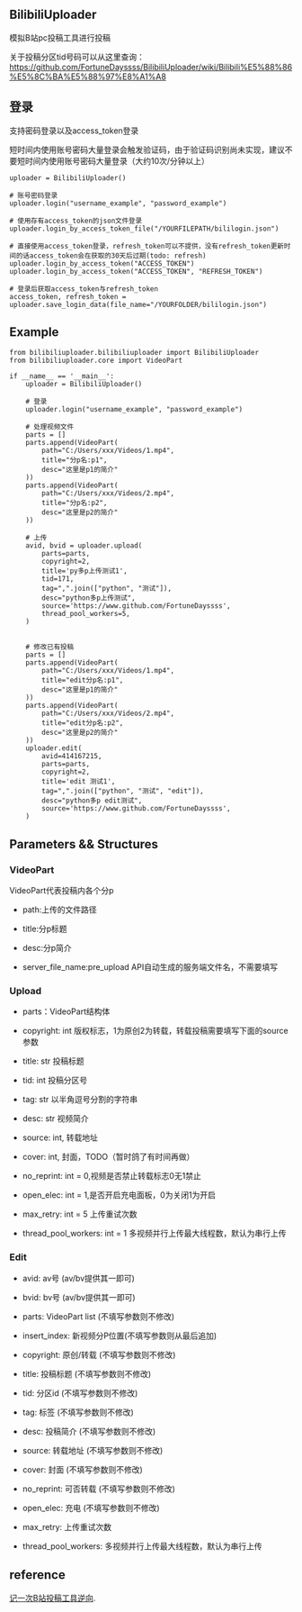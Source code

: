 ## BilibiliUploader
模拟B站pc投稿工具进行投稿

关于投稿分区tid号码可以从这里查询：https://github.com/FortuneDayssss/BilibiliUploader/wiki/Bilibili%E5%88%86%E5%8C%BA%E5%88%97%E8%A1%A8

## 登录

支持密码登录以及access_token登录

短时间内使用账号密码大量登录会触发验证码，由于验证码识别尚未实现，建议不要短时间内使用账号密码大量登录（大约10次/分钟以上）

```
uploader = BilibiliUploader()

# 账号密码登录
uploader.login("username_example", "password_example")

# 使用存有access_token的json文件登录
uploader.login_by_access_token_file("/YOURFILEPATH/bililogin.json")

# 直接使用access_token登录，refresh_token可以不提供，没有refresh_token更新时间的话access_token会在获取的30天后过期(todo: refresh)
uploader.login_by_access_token("ACCESS_TOKEN")
uploader.login_by_access_token("ACCESS_TOKEN", "REFRESH_TOKEN")

# 登录后获取access_token与refresh_token
access_token, refresh_token = uploader.save_login_data(file_name="/YOURFOLDER/bililogin.json")
```

## Example
```
from bilibiliuploader.bilibiliuploader import BilibiliUploader
from bilibiliuploader.core import VideoPart

if __name__ == '__main__':
    uploader = BilibiliUploader()
    
    # 登录
    uploader.login("username_example", "password_example")

    # 处理视频文件
    parts = []
    parts.append(VideoPart(
        path="C:/Users/xxx/Videos/1.mp4",
        title="分p名:p1",
        desc="这里是p1的简介"
    ))
    parts.append(VideoPart(
        path="C:/Users/xxx/Videos/2.mp4",
        title="分p名:p2",
        desc="这里是p2的简介"
    ))
    
    # 上传
    avid, bvid = uploader.upload(
        parts=parts,
        copyright=2,
        title='py多p上传测试1',
        tid=171,
        tag=",".join(["python", "测试"]),
        desc="python多p上传测试",
        source='https://www.github.com/FortuneDayssss',
        thread_pool_workers=5,
    )
    
    
    # 修改已有投稿
    parts = []
    parts.append(VideoPart(
        path="C:/Users/xxx/Videos/1.mp4",
        title="edit分p名:p1",
        desc="这里是p1的简介"
    ))
    parts.append(VideoPart(
        path="C:/Users/xxx/Videos/2.mp4",
        title="edit分p名:p2",
        desc="这里是p2的简介"
    ))
    uploader.edit(
        avid=414167215,
        parts=parts,
        copyright=2,
        title='edit 测试1',
        tag=",".join(["python", "测试", "edit"]),
        desc="python多p edit测试",
        source='https://www.github.com/FortuneDayssss',
    )
```

## Parameters && Structures

### VideoPart

VideoPart代表投稿内各个分p

* path:上传的文件路径

* title:分p标题

* desc:分p简介

* server_file_name:pre_upload API自动生成的服务端文件名，不需要填写


### Upload

* parts：VideoPart结构体

* copyright: int 版权标志，1为原创2为转载，转载投稿需要填写下面的source参数

* title: str 投稿标题

* tid: int 投稿分区号

* tag: str 以半角逗号分割的字符串

* desc: str 视频简介

* source: int, 转载地址

* cover: int, 封面，TODO（暂时鸽了有时间再做）

* no_reprint: int = 0,视频是否禁止转载标志0无1禁止

* open_elec: int = 1,是否开启充电面板，0为关闭1为开启

* max_retry: int = 5 上传重试次数

* thread_pool_workers: int = 1 多视频并行上传最大线程数，默认为串行上传


### Edit

* avid: av号 (av/bv提供其一即可)

* bvid: bv号 (av/bv提供其一即可)

* parts: VideoPart list (不填写参数则不修改)

* insert_index: 新视频分P位置(不填写参数则从最后追加)

* copyright: 原创/转载 (不填写参数则不修改)

* title: 投稿标题 (不填写参数则不修改)

* tid: 分区id (不填写参数则不修改)

* tag: 标签 (不填写参数则不修改)

* desc: 投稿简介 (不填写参数则不修改)

* source: 转载地址 (不填写参数则不修改)

* cover: 封面 (不填写参数则不修改)

* no_reprint: 可否转载 (不填写参数则不修改)

* open_elec: 充电 (不填写参数则不修改)

* max_retry: 上传重试次数

* thread_pool_workers: 多视频并行上传最大线程数，默认为串行上传


## reference
[记一次B站投稿工具逆向](https://fortunedayssss.github.io/2020/05/20/%E8%AE%B0%E4%B8%80%E6%AC%A1B%E7%AB%99%E6%8A%95%E7%A8%BF%E5%B7%A5%E5%85%B7%E9%80%86%E5%90%91.html). 
